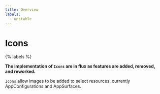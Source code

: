 ```yaml
---
title: Overview
labels:
  - unstable
---
```


# Icons

{% labels %}

**The implementation of `Icons` are in flux as features are added, removed, and reworked.**

`Icons` allow images to be added to select resources, currently AppConfigurations and AppSurfaces.
